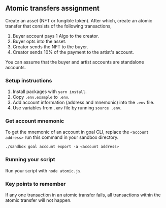 ## Atomic transfers assignment

Create an asset (NFT or fungible token). After which, create an atomic transfer that consists of the following transactions,

1. Buyer account pays 1 Algo to the creator.
2. Buyer opts into the asset. 
3. Creator sends the NFT to the buyer.
4. Creator sends 10% of the payment to the artist's account.
 
You can assume that the buyer and artist accounts are standalone accounts.

### Setup instructions
1. Install packages with `yarn install`.
2. Copy `.env.example` to `.env`.
3. Add account information (address and mnemonic) into the `.env` file.
4. Use variables from `.env` file by running `source .env`.

### Get account mnemonic
To get the mnemonic of an account in goal CLI, replace the `<account address>` run this command in your sandbox directory.
```
./sandbox goal account export -a <account address>
```

### Running your script
Run your script with `node atomic.js`.

### Key points to remember
If any one transaction in an atomic transfer fails, all transactions within the atomic transfer will not happen.